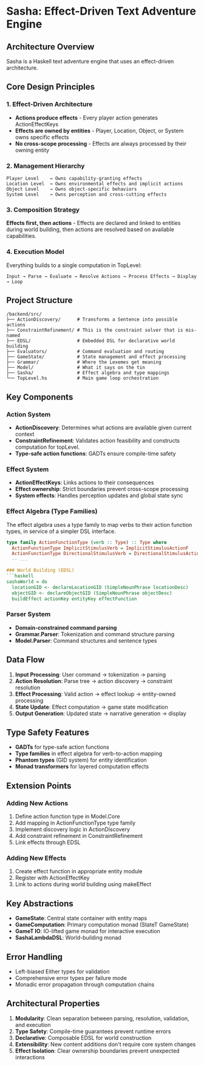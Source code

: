 # Sasha: Effect-Driven Text Adventure Engine

## Architecture Overview

Sasha is a Haskell text adventure engine that uses an effect-driven architecture.

## Core Design Principles

### 1. Effect-Driven Architecture
- **Actions produce effects** - Every player action generates ActionEffectKeys
- **Effects are owned by entities** - Player, Location, Object, or System owns specific effects
- **No cross-scope processing** - Effects are always processed by their owning entity

### 2. Management Hierarchy
```
Player Level    → Owns capability-granting effects
Location Level  → Owns environmental effects and implicit actions  
Object Level    → Owns object-specific behaviors
System Level    → Owns perception and cross-cutting effects
```

### 3. Composition Strategy
**Effects first, then actions** - Effects are declared and linked to entities during world building, then actions are resolved based on available capabilities.

### 4. Execution Model
Everything builds to a single computation in TopLevel:
```
Input → Parse → Evaluate → Resolve Actions → Process Effects → Display → Loop
```

## Project Structure

```
/backend/src/
├── ActionDiscovery/      # Transforms a Sentence into possible actions
├── ConstraintRefinement/ # This is the constraint solver that is mis-named
├── EDSL/                 # Embedded DSL for declarative world building
├── Evaluators/           # Command evaluation and routing
├── GameState/            # State management and effect processing
├── Grammar/              # Where the Lexemes get meaning
├── Model/                # What it says on the tin
├── Sasha/                # Effect algebra and type mappings
└── TopLevel.hs           # Main game loop orchestration
```

## Key Components

### Action System
- **ActionDiscovery**: Determines what actions are available given current context
- **ConstraintRefinement**: Validates action feasibility and constructs computation for topLevel.
- **Type-safe action functions**: GADTs ensure compile-time safety

### Effect System
- **ActionEffectKeys**: Links actions to their consequences
- **Effect ownership**: Strict boundaries prevent cross-scope processing
- **System effects**: Handles perception updates and global state sync

### Effect Algebra (Type Families)
The effect algebra uses a type family to map verbs to their action function types,
in service of a simpler DSL interface.
```haskell
type family ActionFunctionType (verb :: Type) :: Type where
  ActionFunctionType ImplicitStimulusVerb = ImplicitStimulusActionF
  ActionFunctionType DirectionalStimulusVerb = DirectionalStimulusActionF
  -- ...

### World Building (EDSL)
```haskell
sashaWorld = do
  locationGID <- declareLocationGID (SimpleNounPhrase locationDesc)
  objectGID <- declareObjectGID (SimpleNounPhrase objectDesc)
  buildEffect actionKey entityKey effectFunction
```

### Parser System
- **Domain-constrained command parsing** 
- **Grammar.Parser**: Tokenization and command structure parsing
- **Model.Parser**: Command structures and sentence types

## Data Flow

1. **Input Processing**: User command → tokenization → parsing
2. **Action Resolution**: Parse tree → action discovery → constraint resolution
3. **Effect Processing**: Valid action → effect lookup → entity-owned processing
4. **State Update**: Effect computation  → game state modification
5. **Output Generation**: Updated state → narrative generation → display

## Type Safety Features

- **GADTs** for type-safe action functions
- **Type families** in effect algebra for verb-to-action mapping
- **Phantom types** (GID system) for entity identification
- **Monad transformers** for layered computation effects

## Extension Points

### Adding New Actions
1. Define action function type in Model.Core
2. Add mapping in ActionFunctionType type family
3. Implement discovery logic in ActionDiscovery
4. Add constraint refinement in ConstraintRefinement
5. Link effects through EDSL

### Adding New Effects
1. Create effect function in appropriate entity module
2. Register with ActionEffectKey
3. Link to actions during world building using makeEffect

## Key Abstractions

- **GameState**: Central state container with entity maps
- **GameComputation**: Primary computation monad (StateT GameState)
- **GameT IO**: IO-lifted game monad for interactive execution
- **SashaLambdaDSL**: World-building monad

## Error Handling

- Left-biased Either types for validation
- Comprehensive error types per failure mode
- Monadic error propagation through computation chains

## Architectural Properties

1. **Modularity**: Clean separation between parsing, resolution, validation, and execution
2. **Type Safety**: Compile-time guarantees prevent runtime errors
3. **Declarative**: Composable EDSL for world construction
4. **Extensibility**: New content additions don't require core system changes
5. **Effect Isolation**: Clear ownership boundaries prevent unexpected interactions
